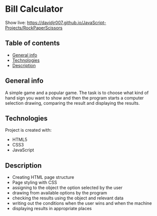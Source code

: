 # Bill Calculator

Show live: https://davidjr007.github.io/JavaScript-Projects/RockPaperScissors

## Table of contents

- [General info](#general-info)
- [Technologies](#technologies)
- [Description](#description)

## General info

A simple game and a popular game. The task is to choose what kind of hand sign you want to show and then the program starts a computer selection drawing, comparing the result and displaying the results.

## Technologies

Project is created with:

- HTML5
- CSS3
- JavaScript

## Description

- Creating HTML page structure
- Page styling with CSS
- assigning to the object the option selected by the user
- drawing from available options by the program
- checking the results using the object and relevant data
- writing out the conditions when the user wins and when the machine
- displaying results in appropriate places
